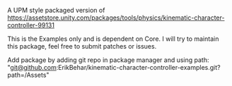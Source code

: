 A UPM style packaged version of https://assetstore.unity.com/packages/tools/physics/kinematic-character-controller-99131

This is the Examples only and is dependent on Core.
I will try to maintain this package, feel free to submit patches or issues.

Add package by adding git repo in package manager and using path:
"git@github.com:ErikBehar/kinematic-character-controller-examples.git?path=/Assets"